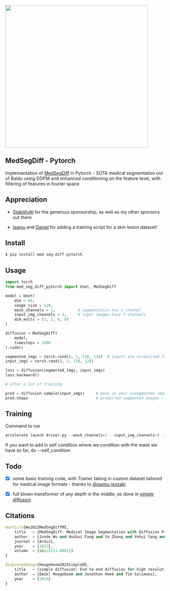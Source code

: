 
<img src="./docs/med-seg-diff.png" width="450px"></img>

## MedSegDiff - Pytorch

Implementation of <a href="https://arxiv.org/abs/2211.00611">MedSegDiff</a> in Pytorch - SOTA medical segmentation out of Baidu using DDPM and enhanced conditioning on the feature level, with filtering of features in fourier space.

## Appreciation

- <a href="https://stability.ai/">StabilityAI</a> for the generous sponsorship, as well as my other sponsors out there

- <a href="https://github.com/isamu-isozaki">Isamu</a> and <a href="https://github.com/dsbuddy">Daniel</a> for adding a training script for a skin lesion dataset!

## Install

```py
$ pip install med-seg-diff-pytorch
```

## Usage

```py
import torch
from med_seg_diff_pytorch import Unet, MedSegDiff

model = Unet(
    dim = 64,
    image_size = 128,
    mask_channels = 1,          # segmentation has 1 channel
    input_img_channels = 3,     # input images have 3 channels
    dim_mults = (1, 2, 4, 8)
)

diffusion = MedSegDiff(
    model,
    timesteps = 1000
).cuda()

segmented_imgs = torch.rand(8, 1, 128, 128)  # inputs are normalized from 0 to 1
input_imgs = torch.rand(8, 3, 128, 128)

loss = diffusion(segmented_imgs, input_imgs)
loss.backward()

# after a lot of training

pred = diffusion.sample(input_imgs)     # pass in your unsegmented images
pred.shape                              # predicted segmented images - (8, 3, 128, 128)
```

## Training

Command to run
```py
accelerate launch driver.py --mask_channels=1 --input_img_channels=3 --image_size=64 --data_path='./data' --dim=64 --epochs=100 --batch_size=1 --scale_lr --gradient_accumulation_steps=4
```
If you want to add in self condition where we condition with the mask we have so far, do --self_condition

## Todo

- [x] some basic training code, with Trainer taking in custom dataset tailored for medical image formats  - thanks to <a href="https://github.com/isamu-isozaki">@isamu-isozaki</a>
- [x] full blown transformer of any depth in the middle, as done in <a href="https://arxiv.org/abs/2301.11093">simple diffusion</a>


## Citations

```py
@article{Wu2022MedSegDiffMI,
    title   = {MedSegDiff: Medical Image Segmentation with Diffusion Probabilistic Model},
    author  = {Junde Wu and Huihui Fang and Yu Zhang and Yehui Yang and Yanwu Xu},
    journal = {ArXiv},
    year    = {2022},
    volume  = {abs/2211.00611}
}
```

```py
@inproceedings{Hoogeboom2023simpleDE,
    title   = {simple diffusion: End-to-end diffusion for high resolution images},
    author  = {Emiel Hoogeboom and Jonathan Heek and Tim Salimans},
    year    = {2023}
}
```

